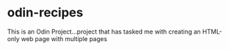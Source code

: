 # odin-recipes
This is an Odin Project...project that has tasked me with creating an HTML-only web page with multiple pages